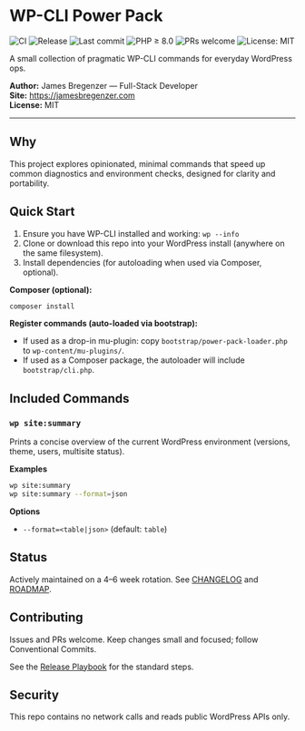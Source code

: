 # WP-CLI Power Pack

![CI](https://github.com/jamesbregenzer/wp-cli-power-pack/actions/workflows/ci.yml/badge.svg)
![Release](https://img.shields.io/github/v/release/jamesbregenzer/wp-cli-power-pack?display_name=tag)
![Last commit](https://img.shields.io/github/last-commit/jamesbregenzer/wp-cli-power-pack)
![PHP ≥ 8.0](https://img.shields.io/badge/PHP-%E2%89%A58.0-777bb4?logo=php)
![PRs welcome](https://img.shields.io/badge/PRs-welcome-brightgreen)
![License: MIT](https://img.shields.io/badge/License-MIT-blue.svg)

A small collection of pragmatic WP-CLI commands for everyday WordPress ops.

**Author:** James Bregenzer — Full-Stack Developer  
**Site:** https://jamesbregenzer.com  
**License:** MIT

---

## Why
This project explores opinionated, minimal commands that speed up common
diagnostics and environment checks, designed for clarity and portability.

## Quick Start

1. Ensure you have WP-CLI installed and working: `wp --info`
2. Clone or download this repo into your WordPress install (anywhere on the same filesystem).
3. Install dependencies (for autoloading when used via Composer, optional).

**Composer (optional):**
```bash
composer install
```

**Register commands (auto-loaded via bootstrap):**
- If used as a drop-in mu-plugin: copy `bootstrap/power-pack-loader.php` to `wp-content/mu-plugins/`.
- If used as a Composer package, the autoloader will include `bootstrap/cli.php`.

## Included Commands

### `wp site:summary`
Prints a concise overview of the current WordPress environment (versions, theme, users, multisite status).

**Examples**
```bash
wp site:summary
wp site:summary --format=json
```

**Options**
- `--format=<table|json>`  (default: `table`)

## Status
Actively maintained on a 4–6 week rotation. See [CHANGELOG](./CHANGELOG.md) and [ROADMAP](./ROADMAP.md).

## Contributing
Issues and PRs welcome. Keep changes small and focused; follow Conventional Commits.

See the [Release Playbook](./RELEASES.md) for the standard steps.

## Security
This repo contains no network calls and reads public WordPress APIs only.
